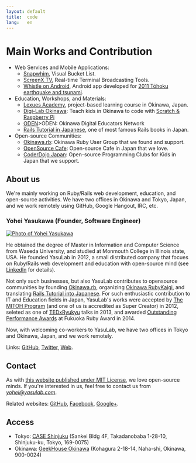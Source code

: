 ```yaml
---
layout: default
title:  code
lang:   en
---
```



Main Works and Contribution
===========================

- Web Services and Mobile Applications:
   - [Snapwhim](http://www.snapwhim.com/), Visual Bucket List.
   - [ScreenX TV](http://screenx.tv/), Real-time Terminal Broadcasting Tools.
   - [Whistle on Android](https://play.google.com/store/apps/details?id=org.sorarier.whistle), Android app developed for [2011 Tōhoku earthquake and tsunami](http://en.wikipedia.org/wiki/2011_T%C5%8Dhoku_earthquake_and_tsunami).
- Education, Workshops, and Materials:
   - [Lexues Academy](http://academy.lexues.co.jp/), project-based learning course in Okinawa, Japan.
   - [Digi-Lab Okinawa](http://digilab.drupalgardens.com/): Teach kids in Okinawa to code with [Scratch & Raspberry Pi](http://yasulab.com/Scratch-Raspberry-Pi-Workshop/)
   - [ODEN](https://sites.google.com/site/okidigedunet/home)>ODEN</a>: Okinawa Digital Educators Network</li>
   - [Rails Tutorial in Japanese](http://railstutorial.jp), one of most famous Rails books in Japan.
- Open-source Communities:
   - [Okinawa.rb](https://www.facebook.com/groups/okinawarb/): Okinawa Ruby User Group that we found and support.
   - [OpenSource Cafe](http://osscafe.net/): Open-source Cafe in Japan that we love.
   - [CoderDojo Japan](http://coderdojo.jp/): Open-source Programming Clubs for Kids in Japan that we support.

## About us

We're mainly working on Ruby/Rails web development, education, and open-source activities. 
We have two offices in Okinawa and Tokyo, Japan, and we work remotely using GitHub, Google Hangout, IRC, etc.

### Yohei Yasukawa (Founder, Software Engineer)

[![Photo of Yohei Yasukawa](https://dl.dropboxusercontent.com/u/2819285/self_osscafe_without_text_300x300.png)](http://facebook.com/yasulab)

He obtained the degree of Master in Information and Computer Science from Waseda University, 
and studied at Monmouth College in Illinois state, USA. He founded YasuLab in 2012, 
a small distributed company that focues on Ruby/Rails web development and education with open-source mind 
(see [LinkedIn](https://www.linkedin.com/in/yasulab) for details).

Not only such businesses, but also YasuLab contributes to opensource communities by
founding [Okinawa.rb](https://www.facebook.com/groups/okinawarb/),
organizing [Okinawa RubyKaigi](http://regional.rubykaigi.org/okrk01),
and translating [Rails Tutorial into Japanese](http://railstutorial.jp/").
For such enthusiastic contribution to IT and Education fields in Japan,
YasuLab's works were 
accepted by [The MITOH Program](https://www.ipa.go.jp/english/humandev/third.html) (and one of us is accredited as Super Creator) in 2012,
seleted as one of [TEDxRyukyu](https://www.facebook.com/media/set/?set=a.10151746335815869.1073741827.715330868&type=1&l=348760b95c) talks in 2013,
and awarded [Outstanding Performance Awards](http://www.myfukuoka.com/news/2014-fukuoka-ruby-award-winners.html) at Fukuoka Ruby Award in 2014.

Now, with welcoming co-workers to YasuLab, we have two offices in Tokyo and Okinawa, Japan, and we work remotely.

Links: [GitHub](http://github.com/yasulab), [Twitter](https://twitter.com/yasulab), [Web](http://yasulab.jp/).

## Contact

As with [this website published under MIT License](htttps://github.com/yasulab-co/yasulab-co.github.io), we love open-source minds. If you're interested in us, feel free to contact us from <i>yohei@yasulab.com</i>.

Related websites: 
[GitHub](https://github.com/yasulab-co),
[Facebook](https://www.facebook.com/yasulab.jp),
[Google+](https://plus.google.com/+YasuLab).  

## Access
- Tokyo: [CASE Shinjuku](https://www.google.com/maps/place/CASE+Shinjuku%EF%BC%88%E3%82%B1%E3%82%A4%E3%82%B9%E3%82%B7%E3%83%B3%E3%82%B8%E3%83%A5%E3%82%AF%EF%BC%89/@35.712188,139.704646,17z/data=!3m1!4b1!4m2!3m1!1s0x60188d3964eee5f9:0xecce6846d52c067f) (Sankei Bldg 4F, Takadanobaba 1-28-10, Shinjuku-ku, Tokyo, 169-0075)
- Okinawa: [GeekHouse Okinawa](http://text.geeoki.com/info) (Kohagura 2-18-14, Naha-shi, Okinawa, 900-0024)
